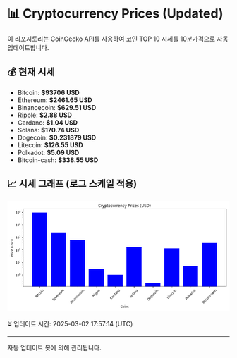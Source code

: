 
# 📊 Cryptocurrency Prices (Updated)

이 리포지토리는 CoinGecko API를 사용하여 코인 TOP 10 시세를 10분가격으로 자동 업데이트합니다.

## 💰 현재 시세
- Bitcoin: **$93706 USD**
- Ethereum: **$2461.65 USD**
- Binancecoin: **$629.51 USD**
- Ripple: **$2.88 USD**
- Cardano: **$1.04 USD**
- Solana: **$170.74 USD**
- Dogecoin: **$0.231879 USD**
- Litecoin: **$126.55 USD**
- Polkadot: **$5.09 USD**
- Bitcoin-cash: **$338.55 USD**

## 📈 시세 그래프 (로그 스케일 적용)
![Crypto Prices](crypto_prices.png)

⏳ 업데이트 시간: 2025-03-02 17:57:14 (UTC)

---
자동 업데이트 봇에 의해 관리됩니다.
